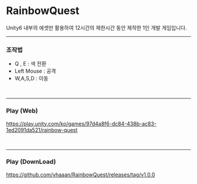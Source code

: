 # RainbowQuest
Unity6 내부의 에셋만 활용하여 12시간의 제한시간 동안 제작한 1인 개발 게임입니다.  

---
### 조작법
* Q , E      : 색 전환
* Left Mouse : 공격
* W,A,S,D    : 이동 

<br>

---
### Play (Web)
https://play.unity.com/ko/games/97d4a8f6-dc84-438b-ac83-1ed2091da521/rainbow-quest

<br>

---
### Play (DownLoad)
https://github.com/yhaaan/RainbowQuest/releases/tag/v1.0.0

